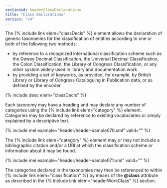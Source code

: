```yaml
---
sectionid: headerClassDeclarations
title: "Class Declarations"
version: "v4"
---
```


The {% include link elem="classDecls" %} element allows the declaration of generic taxonomies for the classification of entities according to one or both of the following two methods:

- by reference to a recognized international classification scheme such as the Dewey Decimal Classification, the Universal Decimal Classification, the Colon Classification, the Library of Congress Classification, or any other system widely used in library and documentation work
- by providing a set of keywords, as provided, for example, by British Library or Library of Congress Cataloguing in Publication data, or as defined by the encoder.

{% include desc elem="classDecls" %}

Each taxonomy may have a heading and may declare any number of categories using the {% include link elem="category" %} element. Categories may be declared by reference to existing vocabularies or simply explained by a descriptive text. 

{% include mei example="header/header-sample070.xml" valid="" %}

The {% include link elem="category" %} element may or may not include a bibliographic citation and/or a URI at which the classification scheme or information about it may be found.

{% include mei example="header/header-sample071.xml" valid="" %}

The categories declared in the taxonomies may then be referenced to within {% include link elem="classification" %} by means of the **@class** attribute as described in the {% include link elem="headerWorkClass" %} section. 

